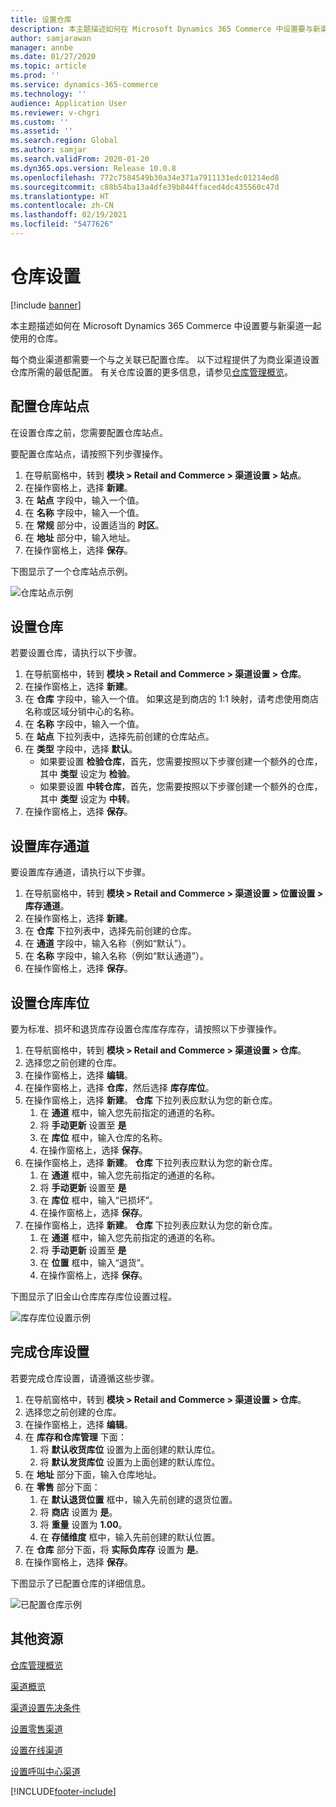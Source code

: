 ```yaml
---
title: 设置仓库
description: 本主题描述如何在 Microsoft Dynamics 365 Commerce 中设置要与新渠道一起使用的仓库。
author: samjarawan
manager: annbe
ms.date: 01/27/2020
ms.topic: article
ms.prod: ''
ms.service: dynamics-365-commerce
ms.technology: ''
audience: Application User
ms.reviewer: v-chgri
ms.custom: ''
ms.assetid: ''
ms.search.region: Global
ms.author: samjar
ms.search.validFrom: 2020-01-20
ms.dyn365.ops.version: Release 10.0.8
ms.openlocfilehash: 772c7584549b30a34e371a7911131edc01214ed8
ms.sourcegitcommit: c88b54ba13a4dfe39b844ffaced4dc435560c47d
ms.translationtype: HT
ms.contentlocale: zh-CN
ms.lasthandoff: 02/19/2021
ms.locfileid: "5477626"
---
```

# <a name="warehouse-set-up"></a>仓库设置

[!include [banner](includes/banner.md)]

本主题描述如何在 Microsoft Dynamics 365 Commerce 中设置要与新渠道一起使用的仓库。

每个商业渠道都需要一个与之关联已配置仓库。 以下过程提供了为商业渠道设置仓库所需的最低配置。 有关仓库设置的更多信息，请参见[仓库管理概览](../supply-chain/warehousing/warehouse-management-overview.md?toc=/dynamics365/commerce/toc.json)。

## <a name="configure-a-warehouse-site"></a>配置仓库站点

在设置仓库之前，您需要配置仓库站点。

要配置仓库站点，请按照下列步骤操作。

1. 在导航窗格中，转到 **模块 \> Retail and Commerce \> 渠道设置 \> 站点**。
1. 在操作窗格上，选择 **新建**。
1. 在 **站点** 字段中，输入一个值。
1. 在 **名称** 字段中，输入一个值。
1. 在 **常规** 部分中，设置适当的 **时区**。
1. 在 **地址** 部分中，输入地址。
1. 在操作窗格上，选择 **保存**。

下图显示了一个仓库站点示例。

![仓库站点示例](media/warehouse-site.png)

## <a name="set-up-a-warehouse"></a>设置仓库

若要设置仓库，请执行以下步骤。

1. 在导航窗格中，转到 **模块 \> Retail and Commerce \> 渠道设置 \> 仓库**。
1. 在操作窗格上，选择 **新建**。
1. 在 **仓库** 字段中，输入一个值。  如果这是到商店的 1:1 映射，请考虑使用商店名称或区域分销中心的名称。
1. 在 **名称** 字段中，输入一个值。
1. 在 **站点** 下拉列表中，选择先前创建的仓库站点。
1. 在 **类型** 字段中，选择 **默认**。
    - 如果要设置 **检验仓库**，首先，您需要按照以下步骤创建一个额外的仓库，其中 **类型** 设定为 **检验**。
    - 如果要设置 **中转仓库**，首先，您需要按照以下步骤创建一个额外的仓库，其中 **类型** 设定为 **中转**。
1. 在操作窗格上，选择 **保存**。

## <a name="set-up-inventory-aisles"></a>设置库存通道

要设置库存通道，请执行以下步骤。

1. 在导航窗格中，转到 **模块 \> Retail and Commerce \> 渠道设置 \> 位置设置 \> 库存通道**。
1. 在操作窗格上，选择 **新建**。
1. 在 **仓库** 下拉列表中，选择先前创建的仓库。
1. 在 **通道** 字段中，输入名称（例如“默认”）。
1. 在 **名称** 字段中，输入名称（例如“默认通道”）。
1. 在操作窗格上，选择 **保存**。

## <a name="set-up-warehouse-inventory-locations"></a>设置仓库库位

要为标准、损坏和退货库存设置仓库库存库存，请按照以下步骤操作。

1. 在导航窗格中，转到 **模块 \> Retail and Commerce \> 渠道设置 \> 仓库**。
1. 选择您之前创建的仓库。
1. 在操作窗格上，选择 **编辑**。
1. 在操作窗格上，选择 **仓库**，然后选择 **库存库位**。
1. 在操作窗格上，选择 **新建**。 **仓库** 下拉列表应默认为您的新仓库。
    1. 在 **通道** 框中，输入您先前指定的通道的名称。 
    1. 将 **手动更新** 设置至 **是**
    1. 在 **库位** 框中，输入仓库的名称。
    1. 在操作窗格上，选择 **保存**。
 1. 在操作窗格上，选择 **新建**。  **仓库** 下拉列表应默认为您的新仓库。
    1. 在 **通道** 框中，输入您先前指定的通道的名称。  
    1. 将 **手动更新** 设置至 **是**
    1. 在 **库位** 框中，输入“已损坏”。
    1. 在操作窗格上，选择 **保存**。
 1. 在操作窗格上，选择 **新建**。  **仓库** 下拉列表应默认为您的新仓库。
    1. 在 **通道** 框中，输入您先前指定的通道的名称。 
    1. 将 **手动更新** 设置至 **是**
    1. 在 **位置** 框中，输入“退货”。
    1. 在操作窗格上，选择 **保存**。
    
下图显示了旧金山仓库库存库位设置过程。

![库存库位设置示例](media/warehouse-inventory-locations.png)
    
## <a name="complete-warehouse-setup"></a>完成仓库设置

若要完成仓库设置，请遵循这些步骤。

1. 在导航窗格中，转到 **模块 \> Retail and Commerce \> 渠道设置 \> 仓库**。
1. 选择您之前创建的仓库。
1. 在操作窗格上，选择 **编辑**。
1. 在 **库存和仓库管理** 下面：
    1. 将 **默认收货库位** 设置为上面创建的默认库位。
    1. 将 **默认发货库位** 设置为上面创建的默认库位。
1. 在 **地址** 部分下面，输入仓库地址。
1. 在 **零售** 部分下面： 
    1. 在 **默认退货位置** 框中，输入先前创建的退货位置。
    1. 将 **商店** 设置为 **是**。
    1. 将 **重量** 设置为 **1.00**。 
    1. 在 **存储维度** 框中，输入先前创建的默认位置。
1. 在 **仓库** 部分下面，将 **实际负库存** 设置为 **是**。
1. 在操作窗格上，选择 **保存**。

下图显示了已配置仓库的详细信息。

![已配置仓库示例](media/warehouse-sample.png)

## <a name="additional-resources"></a>其他资源

[仓库管理概览](../supply-chain/warehousing/warehouse-management-overview.md?toc=/dynamics365/commerce/toc.json)

[渠道概览](channels-overview.md)

[渠道设置先决条件](channels-prerequisites.md)

[设置零售渠道](channel-setup-retail.md)
    
[设置在线渠道](channel-setup-online.md)

[设置呼叫中心渠道](channel-setup-callcenter.md)







[!INCLUDE[footer-include](../includes/footer-banner.md)]
